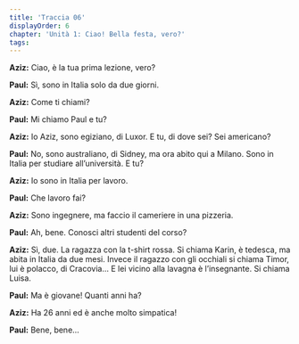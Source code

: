 ```yaml
---
title: 'Traccia 06'
displayOrder: 6
chapter: 'Unità 1: Ciao! Bella festa, vero?'
tags:
---
```


**Aziz:** Ciao, è la tua prima lezione, vero?

**Paul:** Sì, sono in Italia solo da due giorni.

**Aziz:** Come ti chiami?

**Paul:** Mi chiamo Paul e tu?

**Aziz:** Io Aziz, sono egiziano, di Luxor. E tu, di dove sei? Sei americano?

**Paul:** No, sono australiano, di Sidney, ma ora abito qui a Milano. Sono in Italia per studiare all’università. E tu?

**Aziz:** Io sono in Italia per lavoro.

**Paul:** Che lavoro fai?

**Aziz:** Sono ingegnere, ma faccio il cameriere in una pizzeria.

**Paul:** Ah, bene. Conosci altri studenti del corso?

**Aziz:** Sì, due. La ragazza con la t-shirt rossa. Si chiama Karin, è tedesca, ma abita in Italia da due mesi. Invece il ragazzo con gli occhiali si chiama Timor, lui è polacco, di Cracovia... E lei vicino alla lavagna è l’insegnante. Si chiama Luisa.

**Paul:** Ma è giovane! Quanti anni ha?

**Aziz:** Ha 26 anni ed è anche molto simpatica!

**Paul:** Bene, bene...
